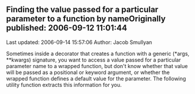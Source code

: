 ## Finding the value passed for a particular parameter to a function by nameOriginally published: 2006-09-12 11:01:44 
Last updated: 2006-09-14 15:57:06 
Author: Jacob Smullyan 
 
Sometimes inside a decorator that creates a function with a generic (*args, **kwargs) signature, you want to access a value passed for a particular parameter name to a wrapped function, but don't know whether that value will be passed as a positional or keyword argument, or whether the wrapped function defines a default value for the parameter.  The following utility function extracts this information for you.